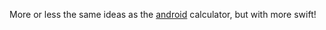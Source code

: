 More or less the same ideas as the [android](http://gitlab.krugazor.eu/zino/android-calculator) calculator, but with more swift!